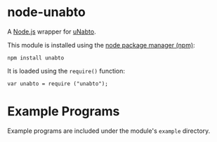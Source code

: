# node-unabto

A [Node.js](https://nodejs.org/) wrapper for [uNabto](https://github.com/nabto/unabto).

This module is installed using the [node package manager (npm)](https://npmjs.org/):

    npm install unabto

It is loaded using the `require()` function:

    var unabto = require ("unabto");

# Example Programs

Example programs are included under the module's `example` directory.
